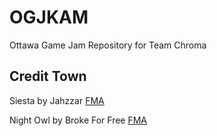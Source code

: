 # OGJKAM
Ottawa Game Jam Repository for Team Chroma

## Credit Town

Siesta by Jahzzar [FMA](http://freemusicarchive.org/music/Jahzzar/Travellers_Guide/Siesta)

Night Owl by Broke For Free [FMA](http://freemusicarchive.org/music/Broke_For_Free/Directionless_EP/Broke_For_Free_-_Directionless_EP_-_01_Night_Owl)